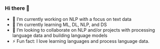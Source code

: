 ### Hi there 👋

- 🔭 I’m currently working on NLP with a focus on text data
- 🌱 I’m currently learning ML, DL, NLP, and DS
- 👯 I’m looking to collaborate on NLP and/or projects with processing language data and building language models
- ⚡ Fun fact: I love learning languages and process language data. 

